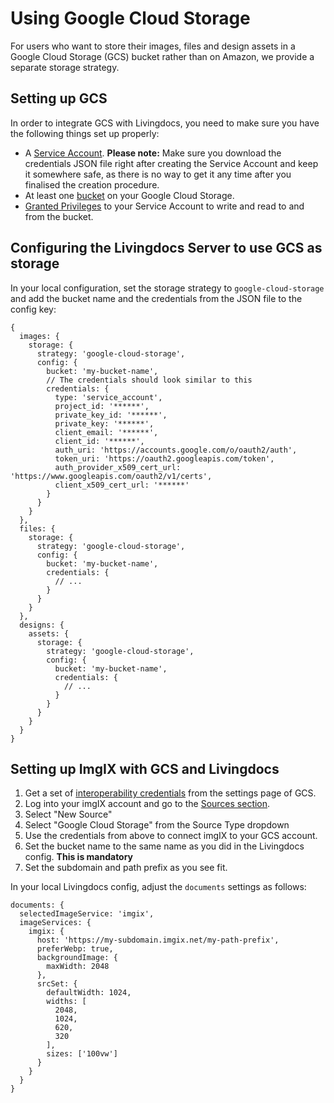 # Using Google Cloud Storage

For users who want to store their images, files and design assets in a Google Cloud Storage (GCS) bucket rather than on Amazon, we provide a separate storage strategy.

## Setting up GCS

In order to integrate GCS with Livingdocs, you need to make sure you have the following things set up properly:

* A [Service Account](https://cloud.google.com/iam/docs/creating-managing-service-accounts). **Please note:** Make sure you download the credentials JSON file right after creating the Service Account and keep it somewhere safe, as there is no way to get it any time after you finalised the creation procedure.
* At least one [bucket](https://cloud.google.com/storage/docs/creating-buckets) on your Google Cloud Storage.
* [Granted Privileges](https://cloud.google.com/iam/docs/granting-roles-to-service-accounts) to your Service Account to write and read to and from the bucket.

## Configuring the Livingdocs Server to use GCS as storage


In your local configuration, set the storage strategy to `google-cloud-storage` and add the bucket name and the credentials from the JSON file to the config key:

```
{
  images: {
    storage: {
      strategy: 'google-cloud-storage',
      config: {
        bucket: 'my-bucket-name',
        // The credentials should look similar to this
        credentials: {
          type: 'service_account',
          project_id: '******',
          private_key_id: '******',
          private_key: '******',
          client_email: '******',
          client_id: '******',
          auth_uri: 'https://accounts.google.com/o/oauth2/auth',
          token_uri: 'https://oauth2.googleapis.com/token',
          auth_provider_x509_cert_url: 'https://www.googleapis.com/oauth2/v1/certs',
          client_x509_cert_url: '******'
        }
      }
    }
  },
  files: {
    storage: {
      strategy: 'google-cloud-storage',
      config: {
        bucket: 'my-bucket-name',
        credentials: {
          // ...
        }
      }
    }
  },
  designs: {
    assets: {
      storage: {
        strategy: 'google-cloud-storage',
        config: {
          bucket: 'my-bucket-name',
          credentials: {
            // ...
          }
        }
      }
    }
  }
}
```


## Setting up ImgIX with GCS and Livingdocs

1. Get a set of [interoperability credentials](https://cloud.google.com/storage/docs/migrating#keys) from the settings page of GCS.
2. Log into your imgIX account and go to the [Sources section](https://dashboard.imgix.com/sources).
3. Select "New Source"
4. Select "Google Cloud Storage" from the Source Type dropdown
5. Use the credentials from above to connect imgIX to your GCS account.
5. Set the bucket name to the same name as you did in the Livingdocs config. **This is mandatory**
6. Set the subdomain and path prefix as you see fit.

In your local Livingdocs config, adjust the `documents` settings as follows:

```
documents: {
  selectedImageService: 'imgix',
  imageServices: {
    imgix: {
      host: 'https://my-subdomain.imgix.net/my-path-prefix',
      preferWebp: true,
      backgroundImage: {
        maxWidth: 2048
      },
      srcSet: {
        defaultWidth: 1024,
        widths: [
          2048,
          1024,
          620,
          320
        ],
        sizes: ['100vw']
      }
    }
  }
}
```
